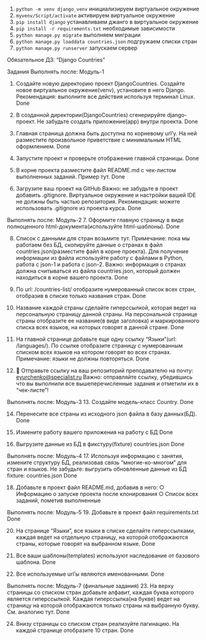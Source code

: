1. `python -m venv django_venv` инициализируем виртуальное окружение
2. `myvenv/Script/activate` активируем виртуальное окружение
3. `pip install django` устанавливаем джанго в виртуальное окружение
4. `pip install -r requirements.txt` необходимые зависимости
5. `python manage.py migrate` выполняем миграции
6. `python manage.py loaddata countries.json` подгружаем списки стран
7. `python manage.py runserver` запускаем сервер 


Обязательное ДЗ: “Django Countries”

Задания
Выполнять после: Модуль-1
1.	Создайте новую директорию проект DjangoCountries. 
Создайте новое виртуальное окружение(venv), установите в него Django.
Рекомендация: выполните все действия используя терминал Linux.
Done

2.	В созданной директории(DjangoCountries) сгенерируйте django-проект.
Не забудьте создать приложение(app) внутри проекта.
Done

3.	Главная страница должна быть доступна по корневому url’у.
На ней разместите произвольное приветствие c минимальным HTML оформлением.
Done

4.	Запустите проект и проверьте отображение главной страницы.
Done

5.	В корне проекта разместите файл README.md с чек-листом выполненных заданий. Пример тут.
Done

6.	Загрузите ваш проект на GitHub
Важно: не забудьте в проект добавить .gitignore. Виртуальное окружение и настройки вашей IDE не должны быть частью репозитория.
Рекомендация: можете использовать .gitignore из проекта курса.
Done

Выполнять после: Модуль-2
7.	Оформите главную страницу в виде полноценного html-документа(используйте html-шаблоны).
Done

8.	Список с данными для стран возьмите тут.
Примечание: пока мы работаем без БД, скопируйте данные о странах в файл countries.json(разместите файл в корне проекта).
Для получение информации из файла используйте работу с файлами в Python, работа с json-1 и работа с json-2.
Важно: информация о странах должна считываться из файла countries.json, который должен находиться в корне вашего проекта.
Done

9.	По url: /countries-list/ отобразите нумерованный список всех стран, отобразив в списке только названия стран.
Done

10.	Название каждой страны сделайте гиперссылкой, которая ведет на персональную страницу данной страны. 
На персональной странице страны отобразите ее название(в виде заголовка) и маркированного списка всех языков, на которых говорят в данной стране.
Done

11.	На главной странице добавьте еще одну ссылку “Языки”(url: /languages/).
По ссылке отобразите страницу с нумерованным списком всех языков на котором говорят во всех странах. 
Примечание:  языки не должны повторяться.
Done

12.	📧 Отправьте ссылку на ваш репозиторий преподавателю на почту: eyurchenko@specialist.ru 
Важно: отправляйте ссылку, убедившись что вы выполнили все вышеперечисленные задания и отметили их в “чек-листе”!


Выполнять после: Модуль-3
13.	Создайте модель-класс Country.
Done

14.	Перенесите все страны из исходного json файла в базу данных(БД).
Done

15.	Измените работу вашего приложения на работу с БД
Done

16.	Выгрузите данные из БД в фикстуру(fixture) countries.json
Done

Выполнять после: Модуль-4
17.	Используя информацию с занятия, измените структуру БД, реализовав связь “многие-ко-многом” для стран и языков.
Не забудьте: выгрузить обновленные данные из БД fixture: countries.json
Done

18.	Добавьте в проект файл README.md, добавив в него:
○	Информацию о запуске проекта после клонирования
○	Список всех заданий, пометив выполненные

Выполнять после: Модуль-5
19.	Добавьте в проект файл requirements.txt
Done

20.	На странице “Языки”, все языки в списке сделайте гиперссылками, каждая ведет на отдельную страницу, на которой отображаются страны, которые говорят на выбранном языке.
Done

21.	Все ваши шаблоны(templates) используют наследование от базового шаблона.
Done

22.	Все используемые url’ы являются именованными.
Done

Выполнять после: Модуль-7 (финальные задания)
23.	На верху страницы со списком стран добавьте алфавит, каждая буква которого является гиперссылкой. Каждая гиперссылка(на букве) ведет на страницу на которой отображаются только страны на выбранную букву. См. аналогию тут.
Done

24.	Внизу страницы со списком стран реализуйте пагинацию. На каждой странице отобразите 10 стран.
Done



